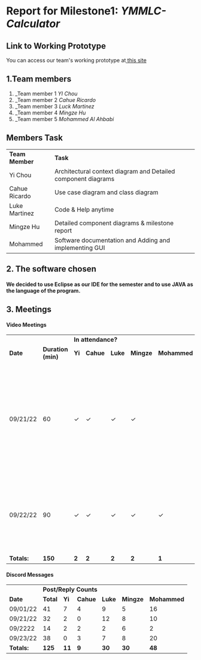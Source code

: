# **Report for Milestone1: _YMMLC-Calculator_**


## **Link to Working Prototype**

You can access our team's working prototype at[ this site](https://github.com/luuis1234567/422_project)


## **1.Team members**



1. _Team member 1 *YI Chou*
2. _Team member 2 *Cahue Ricardo*
3. _Team member 3 *Luck Martinez*
4. _Team member 4 *Mingze Hu*
5. _Team member 5 *Mohammed Al Ahbabi*


## **Members Task**


<table>
  <tr>
   <td><strong>Team Member</strong>
   </td>
   <td><strong>Task</strong>
   </td>
  </tr>
  <tr>
   <td>Yi Chou
   </td>
   <td>Architectural context diagram and Detailed component diagrams
   </td>
  </tr>
  <tr>
   <td>Cahue Ricardo
   </td>
   <td>Use case diagram and class diagram
   </td>
  </tr>
  <tr>
   <td>Luke Martinez
   </td>
   <td>Code & Help anytime
   </td>
  </tr>
  <tr>
   <td>Mingze Hu
   </td>
   <td>Detailed component diagrams & milestone report
   </td>
  </tr>
  <tr>
   <td>Mohammed
   </td>
   <td>Software documentation and Adding and implementing GUI
   </td>
  </tr>
</table>



## **2. The software chosen**


#### **We decided to use Eclipse as our IDE for the semester and to use JAVA as the language of the program.**


## **3. Meetings**


#### **Video Meetings**


<table>
  <tr>
   <td colspan="2" >
   </td>
   <td colspan="4" ><strong>In attendance?</strong>
   </td>
   <td>
   </td>
   <td>
   </td>
  </tr>
  <tr>
   <td><strong>Date</strong>
   </td>
   <td><strong>Duration (min)</strong>
   </td>
   <td><strong>Yi</strong>
   </td>
   <td><strong>Cahue</strong>
   </td>
   <td><strong>Luke</strong>
   </td>
   <td><strong>Mingze</strong>
   </td>
   <td><strong>Mohammed</strong>
   </td>
   <td><strong>Notes</strong>
   </td>
  </tr>
  <tr>
   <td>09/21/22
   </td>
   <td>60
   </td>
   <td>✓
   </td>
   <td>✓
   </td>
   <td>✓
   </td>
   <td>✓
   </td>
   <td>
   </td>
   <td>We had a voice conference via discord in which we discussed our tasks and the language used by our software.  and the UML diagramming of the website.
   </td>
  </tr>
  <tr>
   <td>09/22/22
   </td>
   <td>90
   </td>
   <td>✓
   </td>
   <td>✓
   </td>
   <td>✓
   </td>
   <td>✓
   </td>
   <td>✓
   </td>
   <td>We had a voice conference via discord in which we discussed detailed task assignments for each person.
   </td>
  </tr>
  <tr>
   <td><strong>Totals:</strong>
   </td>
   <td><strong>150</strong>
   </td>
   <td><strong>2</strong>
   </td>
   <td><strong>2</strong>
   </td>
   <td><strong>2</strong>
   </td>
   <td><strong>2</strong>
   </td>
   <td><strong>1</strong>
   </td>
   <td>
   </td>
  </tr>
</table>



#### **Discord Messages**


<table>
  <tr>
   <td>
   </td>
   <td colspan="5" ><strong>Post/Reply Counts</strong>
   </td>
   <td>
   </td>
  </tr>
  <tr>
   <td><strong>Date</strong>
   </td>
   <td><strong>Total</strong>
   </td>
   <td><strong>Yi</strong>
   </td>
   <td><strong>Cahue</strong>
   </td>
   <td><strong>Luke</strong>
   </td>
   <td><strong>Mingze</strong>
   </td>
   <td><strong>Mohammed</strong>
   </td>
  </tr>
  <tr>
   <td>09/01/22
   </td>
   <td>41
   </td>
   <td>7
   </td>
   <td>4
   </td>
   <td>9
   </td>
   <td>5
   </td>
   <td>16
   </td>
  </tr>
  <tr>
   <td>09/21/22
   </td>
   <td>32
   </td>
   <td>2
   </td>
   <td>0
   </td>
   <td>12
   </td>
   <td>8
   </td>
   <td>10
   </td>
  </tr>
  <tr>
   <td>09/2222
   </td>
   <td>14
   </td>
   <td>2
   </td>
   <td>2
   </td>
   <td>2
   </td>
   <td>6
   </td>
   <td>2
   </td>
  </tr>
  <tr>
   <td>09/23/22
   </td>
   <td>38
   </td>
   <td>0
   </td>
   <td>3
   </td>
   <td>7
   </td>
   <td>8
   </td>
   <td>20
   </td>
  </tr>
  <tr>
   <td><strong>Totals:</strong>
   </td>
   <td><strong>125</strong>
   </td>
   <td><strong>11</strong>
   </td>
   <td><strong>9</strong>
   </td>
   <td><strong>30</strong>
   </td>
   <td><strong>30</strong>
   </td>
   <td><strong>48</strong>
   </td>
  </tr>
</table>